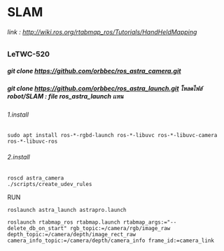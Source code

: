 # SLAM
###### link : http://wiki.ros.org/rtabmap_ros/Tutorials/HandHeldMapping
### LeTWC-520
##### git clone https://github.com/orbbec/ros_astra_camera.git
##### git clone https://github.com/orbbec/ros_astra_launch.git โหลดไฟล์ robot/SLAM : file ros_astra_launch เเทน
###### 1.install 
```
sudo apt install ros-*-rgbd-launch ros-*-libuvc ros-*-libuvc-camera ros-*-libuvc-ros
```
###### 2.install
```
roscd astra_camera
./scripts/create_udev_rules
```
RUN
```
roslaunch astra_launch astrapro.launch
```
```
roslaunch rtabmap_ros rtabmap.launch rtabmap_args:="--delete_db_on_start" rgb_topic:=/camera/rgb/image_raw depth_topic:=/camera/depth/image_rect_raw camera_info_topic:=/camera/depth/camera_info frame_id:=camera_link
```

